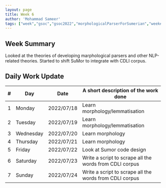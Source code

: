```yaml
---
layout: page
title: Week 6
author: 'Mohammad Sameer'
tags: ["week","gsoc","gsoc2022","morphologicalParserForSumerian","week#6","eval#1"]
---
```


## Week Summary

Looked at the theories of developing marphological parsers and other NLP-related theories. 
Started to shift SuMor to integrate with CDLI corpus.

## Daily Work Update

|\#|Day|Date|A short description of the work done|  
|---	|---	|---	|---	|  
|1   	| Monday 	|   2022/07/18	| Learn morphology/lemmatisation |  
|2   	| Tuesday  	|   2022/07/19	| Learn morphology/lemmatisation |  
|3   	| Wednesday |  2022/07/20 	| Learn morphology |  
|4   	| Thursday  |   2022/07/21	| Learn morphology |  
|5   	| Friday  	|   2022/07/22	| Look at Sumor code design |
|6   	| Saturday  |  2022/07/23	| Write a script to scrape all the words from CDLI corpus |  
|7   	| Sunday  	|   2022/07/24	| Write a script to scrape all the words from CDLI corpus |  
